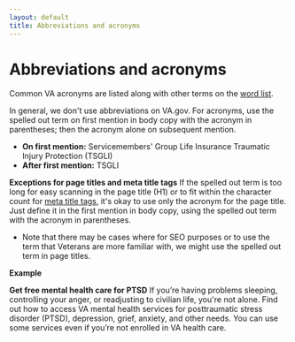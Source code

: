 ```yaml
---
layout: default
title: Abbreviations and acronyms
---
```


# Abbreviations and acronyms

Common VA acronyms are listed along with other terms on the [word list](https://design.va.gov/content-style-guide/word-list).

In general, we don't use abbreviations on VA.gov. For acronyms, use the spelled out term on first mention in body copy with the acronym in parentheses; then the acronym alone on subsequent mention. 

- **On first mention:** Servicemembers' Group Life Insurance Traumatic Injury Protection (TSGLI)
- **After first mention:** TSGLI 

__Exceptions for page titles and meta title tags__
If the spelled out term is too long for easy scanning in the page title (H1) or to fit within the character count for [meta title tags](https://design.va.gov/content-style-guide/seo), it's okay to use only the acronym for the page title. Just define it in the first mention in body copy, using the spelled out term with the acronym in parentheses. 
- Note that there may be cases where for SEO purposes or to use the term that Veterans are more familiar with, we might use the spelled out term in page titles. 

__Example__

__Get free mental health care for PTSD__
If you’re having problems sleeping, controlling your anger, or readjusting to civilian life, you're not alone. Find out how to access VA mental health services for posttraumatic stress disorder (PTSD), depression, grief, anxiety, and other needs. You can use some services even if you’re not enrolled in VA health care.
